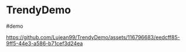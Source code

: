 # TrendyDemo
#demo

https://github.com/Lujean99/TrendyDemo/assets/116796683/eedcff85-9ff5-44e3-a586-b71cef3d24ea

